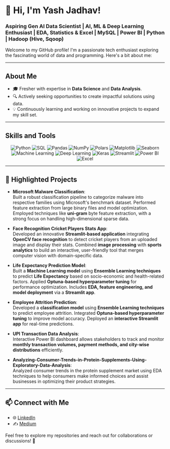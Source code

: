 # 👋 Hi, I'm Yash Jadhav!  
### Aspiring Gen AI Data Scientist | AI, ML & Deep Learning Enthusiast | EDA, Statistics & Excel | MySQL | Power BI | Python | Hadoop (Hive, Sqoop)

Welcome to my GitHub profile! I'm a passionate tech enthusiast exploring the fascinating world of data and programming. Here's a bit about me:  

---

## **About Me**  
- 🎓 Fresher with expertise in **Data Science** and **Data Analysis**.  
- 🔍 Actively seeking opportunities to create impactful solutions using data.  
- 💡 Continuously learning and working on innovative projects to expand my skill set.  

---

## **Skills and Tools**  
<div align="center">  
  <img src="https://img.shields.io/badge/Python-3776AB?style=for-the-badge&logo=python&logoColor=white" alt="Python"/>  
  <img src="https://img.shields.io/badge/SQL-4479A1?style=for-the-badge&logo=postgresql&logoColor=white" alt="SQL"/>  
  <img src="https://img.shields.io/badge/Pandas-150458?style=for-the-badge&logo=pandas&logoColor=white" alt="Pandas"/>  
  <img src="https://img.shields.io/badge/NumPy-013243?style=for-the-badge&logo=numpy&logoColor=white" alt="NumPy"/>  
  <img src="https://img.shields.io/badge/Polars-45b8d8?style=for-the-badge" alt="Polars"/>  
  <img src="https://img.shields.io/badge/Matplotlib-0C479D?style=for-the-badge" alt="Matplotlib"/>  
  <img src="https://img.shields.io/badge/Seaborn-1E88E5?style=for-the-badge" alt="Seaborn"/>  
  <img src="https://img.shields.io/badge/Machine%20Learning-008000?style=for-the-badge&logo=azuremachinelearning&logoColor=white" alt="Machine Learning"/>  
  <img src="https://img.shields.io/badge/Deep%20Learning-4B0082?style=for-the-badge&logoColor=white" alt="Deep Learning"/>
  <img src="https://img.shields.io/badge/Keras-D00000?style=for-the-badge&logo=keras&logoColor=white" alt="Keras"/>
  <img src="https://img.shields.io/badge/Streamlit-FF4B4B?style=for-the-badge&logo=streamlit&logoColor=white" alt="Streamlit"/>  
  <img src="https://img.shields.io/badge/Power%20BI-F2C811?style=for-the-badge&logo=powerbi&logoColor=black" alt="Power BI"/>  
  <img src="https://img.shields.io/badge/Excel-217346?style=for-the-badge&logo=microsoftexcel&logoColor=white" alt="Excel"/>  
</div>  

---

## 🌟 **Highlighted Projects**  

- **Microsoft Malware Classification**:  
  Built a robust classification pipeline to categorize malware into respective families using Microsoft's benchmark dataset. Performed feature extraction from large binary files and model optimization. Employed techniques like **uni-gram** byte feature extraction, with a strong focus on handling high-dimensional sparse data.

- **Face Recognition Cricket Players Stats App**:  
  Developed an innovative **Streamlit-based application** integrating **OpenCV face recognition** to detect cricket players from an uploaded image and display their stats. Combined **image processing** with **sports analytics** to build an interactive, user-friendly tool that merges computer vision with domain-specific data.

- **Life Expectancy Prediction Model**:  
  Built a **Machine Learning model** using **Ensemble Learning techniques** to predict **Life Expectancy** based on socio-economic and health-related factors. Applied **Optuna-based hyperparameter tuning** for performance optimization. Includes **EDA, feature engineering, and model deployment** via a **Streamlit app**.

- **Employee Attrition Prediction**:  
  Developed a **classification model** using **Ensemble Learning techniques** to predict employee attrition. Integrated **Optuna-based hyperparameter tuning** to improve model accuracy. Deployed an **interactive Streamlit app** for real-time predictions.

- **UPI Transaction Data Analysis**:  
  Interactive Power BI dashboard allows stakeholders to track and monitor **monthly transaction volumes, payment methods, and city-wise distributions** efficiently.
  
- **Analyzing-Consumer-Trends-in-Protein-Supplements-Using-Exploratory-Data-Analysis**:  
  Analyzed consumer trends in the protein supplement market using EDA techniques to help consumers make informed choices and assist businesses in optimizing their product strategies.
  
---

## 📫 **Connect with Me**  
- 🌐 [LinkedIn](https://www.linkedin.com/in/yash-jadhav-454b0a237/)  
- ✍️ [Medium](https://medium.com/@yashvj2222)  

Feel free to explore my repositories and reach out for collaborations or discussions! 🚀
